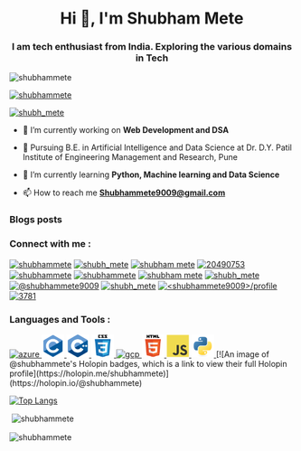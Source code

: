 <h1 align="center">Hi 👋, I'm Shubham Mete</h1>
<h3 align="center">I am tech enthusiast from India. Exploring the various domains in Tech</h3>

<p align="left"> <img src="https://komarev.com/ghpvc/?username=shubhammete&label=Profile%20views&color=0e75b6&style=flat" alt="shubhammete" /> </p>

<p align="left"> <a href="https://github.com/ryo-ma/github-profile-trophy"><img src="https://github-profile-trophy.vercel.app/?username=shubhammete" alt="shubhammete" /></a> </p>

<p align="left"> <a href="https://twitter.com/shubh_mete" target="blank"><img src="https://img.shields.io/twitter/follow/shubh_mete?logo=twitter&style=for-the-badge" alt="shubh_mete" /></a> </p>

- 🔭 I’m currently working on **Web Development and DSA**

-  🏫 Pursuing B.E. in Artificial Intelligence and Data Science at Dr. D.Y. Patil Institute of Engineering Management and Research, Pune

- 🌱 I’m currently learning **Python, Machine learning and Data Science**

- 📫 How to reach me **Shubhammete9009@gmail.com**

### Blogs posts
<!-- BLOG-POST-LIST:START -->
<!-- BLOG-POST-LIST:END -->

<h3 align="left">Connect with me :</h3>
<p align="left">
<a href="https://dev.to/shubhammete" target="blank"><img align="center" src="https://raw.githubusercontent.com/rahuldkjain/github-profile-readme-generator/master/src/images/icons/Social/devto.svg" alt="shubhammete" height="30" width="40" /></a>
<a href="https://twitter.com/shubh_mete" target="blank"><img align="center" src="https://raw.githubusercontent.com/rahuldkjain/github-profile-readme-generator/master/src/images/icons/Social/twitter.svg" alt="shubh_mete" height="30" width="40" /></a>
<a href="https://www.linkedin.com/in/shubham-mete-94788a225/" target="blank"><img align="center" src="https://raw.githubusercontent.com/rahuldkjain/github-profile-readme-generator/master/src/images/icons/Social/linked-in-alt.svg" alt="shubham mete" height="30" width="40" /></a>
<a href="https://stackoverflow.com/users/20490753" target="blank"><img align="center" src="https://raw.githubusercontent.com/rahuldkjain/github-profile-readme-generator/master/src/images/icons/Social/stack-overflow.svg" alt="20490753" height="30" width="40" /></a>
<a href="https://codesandbox.com/shubhammete" target="blank"><img align="center" src="https://raw.githubusercontent.com/rahuldkjain/github-profile-readme-generator/master/src/images/icons/Social/codesandbox.svg" alt="shubhammete" height="30" width="40" /></a>
<a href="https://kaggle.com/shubhammete" target="blank"><img align="center" src="https://raw.githubusercontent.com/rahuldkjain/github-profile-readme-generator/master/src/images/icons/Social/kaggle.svg" alt="shubhammete" height="30" width="40" /></a>
<a href="https://fb.com/shubham mete" target="blank"><img align="center" src="https://raw.githubusercontent.com/rahuldkjain/github-profile-readme-generator/master/src/images/icons/Social/facebook.svg" alt="shubham mete" height="30" width="40" /></a>
<a href="https://instagram.com/shubh_mete" target="blank"><img align="center" src="https://raw.githubusercontent.com/rahuldkjain/github-profile-readme-generator/master/src/images/icons/Social/instagram.svg" alt="shubh_mete" height="30" width="40" /></a>
<a href="https://www.hackerrank.com/@shubhammete9009" target="blank"><img align="center" src="https://raw.githubusercontent.com/rahuldkjain/github-profile-readme-generator/master/src/images/icons/Social/hackerrank.svg" alt="@shubhammete9009" height="30" width="40" /></a>
<a href="https://www.leetcode.com/shubh_mete" target="blank"><img align="center" src="https://raw.githubusercontent.com/rahuldkjain/github-profile-readme-generator/master/src/images/icons/Social/leet-code.svg" alt="shubh_mete" height="30" width="40" /></a>
<a href="https://auth.geeksforgeeks.org/user/<shubhammete9009>/profile" target="blank"><img align="center" src="https://raw.githubusercontent.com/rahuldkjain/github-profile-readme-generator/master/src/images/icons/Social/geeks-for-geeks.svg" alt="<shubhammete9009>/profile" height="30" width="40" /></a>
<a href="https://discord.gg/3781" target="blank"><img align="center" src="https://raw.githubusercontent.com/rahuldkjain/github-profile-readme-generator/master/src/images/icons/Social/discord.svg" alt="3781" height="30" width="40" /></a>
</p>

<h3 align="left">Languages and Tools :</h3>
<p align="left"> <a href="https://azure.microsoft.com/en-in/" target="_blank" rel="noreferrer"> <img src="https://www.vectorlogo.zone/logos/microsoft_azure/microsoft_azure-icon.svg" alt="azure" width="40" height="40"/> </a> </a> <a href="https://www.cprogramming.com/" target="_blank" rel="noreferrer"> <img src="https://raw.githubusercontent.com/devicons/devicon/master/icons/c/c-original.svg" alt="c" width="40" height="40"/> </a> <a href="https://www.w3schools.com/cpp/" target="_blank" rel="noreferrer"> <img src="https://raw.githubusercontent.com/devicons/devicon/master/icons/cplusplus/cplusplus-original.svg" alt="cplusplus" width="40" height="40"/> </a> <a href="https://www.w3schools.com/css/" target="_blank" rel="noreferrer"> <img src="https://raw.githubusercontent.com/devicons/devicon/master/icons/css3/css3-original-wordmark.svg" alt="css3" width="40" height="40"/> </a>  </a> <a href="https://cloud.google.com" target="_blank" rel="noreferrer"> <img src="https://www.vectorlogo.zone/logos/google_cloud/google_cloud-icon.svg" alt="gcp" width="40" height="40"/> </a> <a href="https://www.w3.org/html/" target="_blank" rel="noreferrer"> <img src="https://raw.githubusercontent.com/devicons/devicon/master/icons/html5/html5-original-wordmark.svg" alt="html5" width="40" height="40"/> </a> <a href="https://developer.mozilla.org/en-US/docs/Web/JavaScript" target="_blank" rel="noreferrer"> <img src="https://raw.githubusercontent.com/devicons/devicon/master/icons/javascript/javascript-original.svg" alt="javascript" width="40" height="40"/> </a>  <a href="https://www.python.org" target="_blank" rel="noreferrer"> <img src="https://raw.githubusercontent.com/devicons/devicon/master/icons/python/python-original.svg" alt="python" width="40" height="40"/> </a>
[![An image of @shubhammete's Holopin badges, which is a link to view their full Holopin profile](https://holopin.me/shubhammete)](https://holopin.io/@shubhammete)

[![Top Langs](https://github-readme-stats.vercel.app/api/top-langs/?username=Shubhammete&langs_count=8)](https://github.com/anuraghazra/github-readme-stats)

<p>&nbsp;<img align="center" src="https://github-readme-stats.vercel.app/api?username=shubhammete&show_icons=true&locale=en" alt="shubhammete" /></p>

<p><img align="center" src="https://github-readme-streak-stats.herokuapp.com/?user=shubhammete&" alt="shubhammete" /></p>
